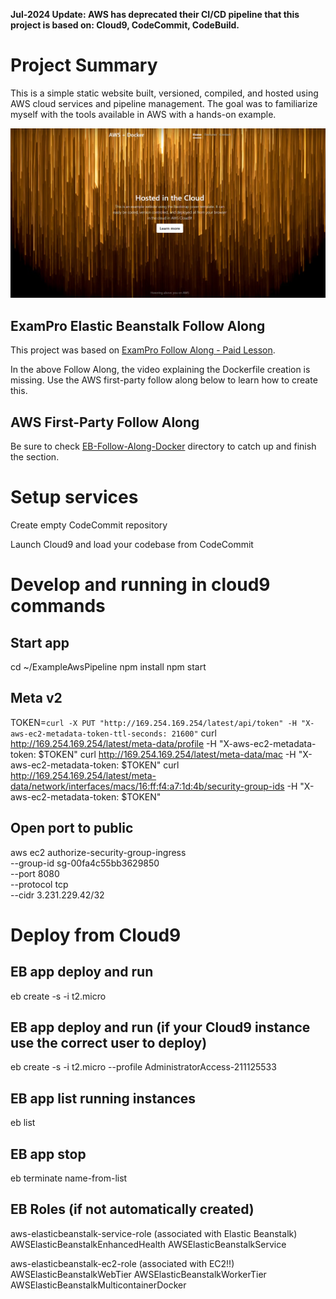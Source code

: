 **Jul-2024 Update: AWS has deprecated their CI/CD pipeline that this project is based on: Cloud9, CodeCommit, CodeBuild.**

# Project Summary

This is a simple static website built, versioned, compiled, and hosted using AWS cloud services and pipeline management. The goal was to familiarize myself with the tools available in AWS with a hands-on example.

![Site Preview Screenshot](https://raw.githubusercontent.com/RappsFF7/AWS-Example-Pipeline/master/images/site-preview.png)

## ExamPro Elastic Beanstalk Follow Along

This project was based on [ExamPro Follow Along - Paid Lesson](https://app.exampro.co/student/material/dva-c01/1057).

In the above Follow Along, the video explaining the Dockerfile creation is missing. Use the AWS first-party follow along below to learn how to create this.

## AWS First-Party Follow Along

Be sure to check [EB-Follow-Along-Docker](https://github.com/ExamProCo/TheFreeAWSDeveloperAssociate/tree/master/EB-Follow-Along-Docker) directory to catch up and finish the section.

# Setup services

Create empty CodeCommit repository

Launch Cloud9 and load your codebase from CodeCommit

# Develop and running in cloud9 commands

## Start app
cd ~/ExampleAwsPipeline
npm install
npm start

## Meta v2
TOKEN=`curl -X PUT "http://169.254.169.254/latest/api/token" -H "X-aws-ec2-metadata-token-ttl-seconds: 21600"`
curl http://169.254.169.254/latest/meta-data/profile -H "X-aws-ec2-metadata-token: $TOKEN"
curl http://169.254.169.254/latest/meta-data/mac -H "X-aws-ec2-metadata-token: $TOKEN"
curl http://169.254.169.254/latest/meta-data/network/interfaces/macs/16:ff:f4:a7:1d:4b/security-group-ids -H "X-aws-ec2-metadata-token: $TOKEN"

## Open port to public
aws ec2 authorize-security-group-ingress \
--group-id sg-00fa4c55bb3629850 \
--port 8080 \
--protocol tcp \
--cidr 3.231.229.42/32

# Deploy from Cloud9

## EB app deploy and run
eb create -s -i t2.micro

## EB app deploy and run (if your Cloud9 instance use the correct user to deploy)
eb create -s -i t2.micro --profile AdministratorAccess-211125533

## EB app list running instances
eb list

## EB app stop
eb terminate name-from-list

## EB Roles (if not automatically created)
aws-elasticbeanstalk-service-role
(associated with Elastic Beanstalk)
AWSElasticBeanstalkEnhancedHealth
AWSElasticBeanstalkService

aws-elasticbeanstalk-ec2-role
(associated with EC2!!)
AWSElasticBeanstalkWebTier
AWSElasticBeanstalkWorkerTier
AWSElasticBeanstalkMulticontainerDocker